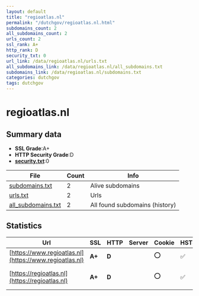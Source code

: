 ```yaml
---
layout: default
title: "regioatlas.nl"
permalink: "/dutchgov/regioatlas.nl.html"
subdomains_count: 2
all_subdomains_count: 2
urls_count: 2
ssl_rank: A+
http_rank: D
security_txt: 0
url_link: /data/regioatlas.nl/urls.txt
all_subdomains_link: /data/regioatlas.nl/all_subdomains.txt
subdomains_link: /data/regioatlas.nl/subdomains.txt
categories: dutchgov
tags: dutchgov
---
```



# regioatlas.nl
## Summary data


 - **SSL Grade**:A+
 - **HTTP Security Grade**:D
 - **[security.txt](https://www.digitaleoverheid.nl/nieuws/standaard-security-txt-nu-verplicht-voor-overheid/)**:0


| File       | Count | Info |
|------------|-------|------|
|[subdomains.txt](/DutchGovScope/data/regioatlas.nl/subdomains.txt)|2|Alive subdomains|
|[urls.txt](/DutchGovScope/data/regioatlas.nl/urls.txt)|2|Urls|
|[all_subdomains.txt](/DutchGovScope/data/regioatlas.nl/all_subdomains.txt)|2|All found subdomains (history)|


## Statistics


| Url | SSL | HTTP | Server | Cookie | HSTS | CORS | CTO | CSP | XFO | XXP | RP |FP| Tech |Title |
|--------|-------|-------|------|------|------|------|------|------|------|------|------|------|------|------|
|[https://www.regioatlas.nl](https://www.regioatlas.nl)| **A+**| **D**||:o: |:white_check_mark: | | | | | | :white_check_mark: | |HSTS PHP|Home - RegioAtla...|
|[https://regioatlas.nl](https://regioatlas.nl)| **A+**| **D**||:o: |:white_check_mark: | | | | | | :white_check_mark: | |HSTS|301 Moved Perman...|

